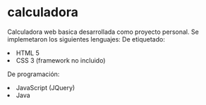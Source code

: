 # calculadora
Calculadora web basica desarrollada como proyecto personal. Se implemetaron los siguientes lenguajes:
De etiquetado:
<li> HTML 5 </li>
<li> CSS 3  (framework no incluido)</li>

De programación:
<li>JavaScript (JQuery)</li>
<li>Java</li>
